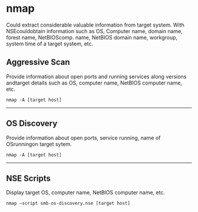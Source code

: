 # nmap

Could extract considerable valuable information from target system. With NSEcouldobtain information such as OS, Computer name, domain name, forest name, NetBIOScomp. name, NetBIOS domain name, workgroup, system time of a target system, etc.

## Aggressive Scan

Provide information about open ports and running services along versions andtarget details such as OS, computer name, NetBIOS computer name, etc.

```
nmap -A [target host]
```

***

## OS Discovery

Provide information about open ports, service running, name of OSrunningon target sytem.

```
nmap -A [target host]
```

***

## NSE Scripts

Display target OS, computer name, NetBIOS computer name, etc.

```
nmap –script smb-os-discovery.nse [target host]
```

